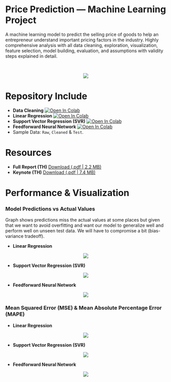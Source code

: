 # Price Prediction — Machine Learning Project
A machine learning model to predict the selling price of goods to help an entrepreneur understand important pricing factors in the industry. Highly comprehensive analysis with all data cleaning, exploration, visualization, feature selection, model building, evaluation, and assumptions with validity steps explained in detail.

<br>
<p align="center">
  <img src="https://bellmcp.work/img/Projects_ML-min.jpg" />
</p>

# Repository Include

* **Data Cleaning**  [![Open In Colab](https://colab.research.google.com/assets/colab-badge.svg)](https://colab.research.google.com/drive/15cYqMm6y8VWWPwhNnA2aFZJmPjUxIUZh)
* **Linear Regression**  [![Open In Colab](https://colab.research.google.com/assets/colab-badge.svg)](https://colab.research.google.com/drive/1eliQ05XPm-mbUQlIb9UDg8VqKah4xqXV)
* **Support Vector Regression (SVR)**  [![Open In Colab](https://colab.research.google.com/assets/colab-badge.svg)](https://colab.research.google.com/drive/1G4f8RtllYEFZPYS7PQcfdsqGQvjpwdSx)
* **Feedforward Neural Network**  [![Open In Colab](https://colab.research.google.com/assets/colab-badge.svg)](https://colab.research.google.com/drive/1CZFaD_0LdcZM3fXOt9gGK5uLTd4E0dR5)
* Sample Data: `Raw`, `Cleaned` & `Test`.

# Resources

* **Full Report (TH)**
[Download (.pdf | 2.2 MB)](https://raw.githubusercontent.com/bellmcp/Machine-Learning-Price-Prediction/master/Documents/รายงานโครงการการตั้งราคาสินค้า_6033657523_updated.pdf)
* **Keynote (TH)**
[Download (.pdf | 7.4 MB)](https://raw.githubusercontent.com/bellmcp/Machine-Learning-Price-Prediction/master/Documents/นำเสนอโครงการการตั้งราคาสินค้า_6033657523_updated.pdf)

# Performance & Visualization

### Model Predictions vs Actual Values
Graph shows predictions miss the actual values at some places but given that we want to avoid overfitting and want our model to generalize well and perform well on unseen test data. We will have to compromise a bit (bias-variance tradeoff).

* **Linear Regression**
<p align="center">
  <img src="https://raw.githubusercontent.com/bellmcp/Machine-Learning-Price-Prediction/master/Assets/ActualVsPredicted_Linear.png" />
</p>

* **Support Vector Regression (SVR)**
<p align="center">
  <img src="https://raw.githubusercontent.com/bellmcp/Machine-Learning-Price-Prediction/master/Assets/ActualVsPredicted_SVR.png" />
</p>

* **Feedforward Neural Network**
<p align="center">
  <img src="https://raw.githubusercontent.com/bellmcp/Machine-Learning-Price-Prediction/master/Assets/ActualVsPredicted_FFNN.png" />
</p>

### Mean Squared Error (MSE) & Mean Absolute Percentage Error (MAPE)

* **Linear Regression**
<p align="center">
  <img src="https://raw.githubusercontent.com/bellmcp/Machine-Learning-Price-Prediction/master/Assets/Perf_Linear.png" />
</p>

* **Support Vector Regression (SVR)**
<p align="center">
  <img src="https://raw.githubusercontent.com/bellmcp/Machine-Learning-Price-Prediction/master/Assets/Perf_SVR.png" />
</p>

* **Feedforward Neural Network**
<p align="center">
  <img src="https://raw.githubusercontent.com/bellmcp/Machine-Learning-Price-Prediction/master/Assets/Perf_FFNN.png" />
</p>




